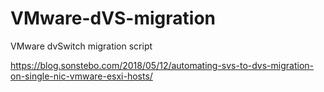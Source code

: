 # VMware-dVS-migration
VMware dvSwitch migration script

https://blog.sonstebo.com/2018/05/12/automating-svs-to-dvs-migration-on-single-nic-vmware-esxi-hosts/
 
